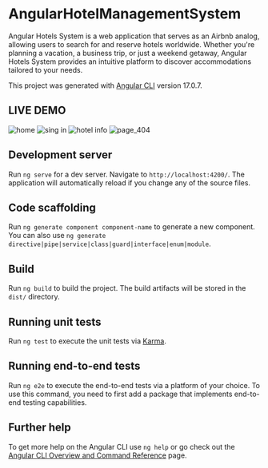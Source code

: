 # AngularHotelManagementSystem
Angular Hotels System is a web application that serves as an Airbnb analog, allowing users to search for and reserve hotels worldwide. Whether you're planning a vacation, a business trip, or just a weekend getaway, Angular Hotels System provides an intuitive platform to discover accommodations tailored to your needs.

This project was generated with [Angular CLI](https://github.com/angular/angular-cli) version 17.0.7.

## LIVE DEMO
![home](https://github.com/DavitMamardashvili/angular-hotel-management-system/assets/133438090/d2e4e341-d237-471c-9365-4e2f6f68450f)
![sing in](https://github.com/DavitMamardashvili/angular-hotel-management-system/assets/133438090/8735c4b5-7b79-4d69-a34c-22f23c2f0702)
![hotel info](https://github.com/DavitMamardashvili/angular-hotel-management-system/assets/133438090/0d493532-c0d1-40ac-82f0-5cf405fd32bb)
![page_404](https://github.com/DavitMamardashvili/angular-hotel-management-system/assets/133438090/4218a876-d902-4f98-a760-d1b3540978c9)



## Development server

Run `ng serve` for a dev server. Navigate to `http://localhost:4200/`. The application will automatically reload if you change any of the source files.

## Code scaffolding

Run `ng generate component component-name` to generate a new component. You can also use `ng generate directive|pipe|service|class|guard|interface|enum|module`.

## Build

Run `ng build` to build the project. The build artifacts will be stored in the `dist/` directory.

## Running unit tests

Run `ng test` to execute the unit tests via [Karma](https://karma-runner.github.io).

## Running end-to-end tests

Run `ng e2e` to execute the end-to-end tests via a platform of your choice. To use this command, you need to first add a package that implements end-to-end testing capabilities.

## Further help

To get more help on the Angular CLI use `ng help` or go check out the [Angular CLI Overview and Command Reference](https://angular.io/cli) page.
